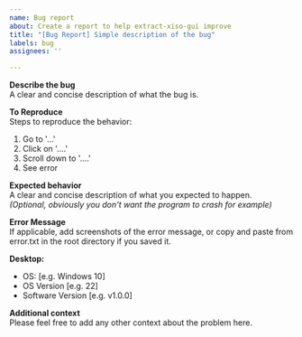 ```yaml
---
name: Bug report
about: Create a report to help extract-xiso-gui improve
title: "[Bug Report] Simple description of the bug"
labels: bug
assignees: ''

---
```


**Describe the bug**  
A clear and concise description of what the bug is.

**To Reproduce**  
Steps to reproduce the behavior:
1. Go to '...'
2. Click on '....'
3. Scroll down to '....'
4. See error

**Expected behavior**  
A clear and concise description of what you expected to happen.  
_(Optional, obviously you don't want the program to crash for example)_

**Error Message**  
If applicable, add screenshots of the error message, or copy and paste from error.txt in the root directory if you saved it.

**Desktop:**
 - OS: [e.g. Windows 10]
 - OS Version [e.g. 22]
 - Software Version [e.g. v1.0.0]

**Additional context**  
Please feel free to add any other context about the problem here.
